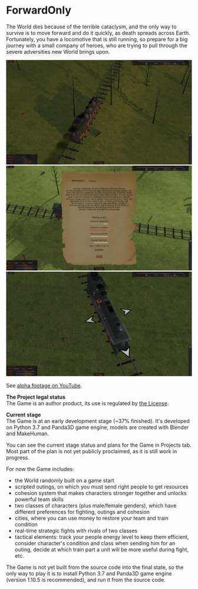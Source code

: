 # ForwardOnly

The World dies because of the terrible cataclysm, and the only way to survive is to move forward and do it quickly, as death spreads across Earth. Fortunately, you have a locomotive that is still running, so prepare for a big journey with a small company of heroes, who are trying to pull through the severe adversities new World brings upon.

![image](https://github.com/IlyaFaer/ForwardOnlyGame/blob/master/preview/screenshot1.png?raw=true)
![image](https://github.com/IlyaFaer/ForwardOnlyGame/blob/master/preview/screenshot2.png?raw=true)
![image](https://github.com/IlyaFaer/ForwardOnlyGame/blob/master/preview/screenshot3.png?raw=true)

See [alpha footage on YouTube](https://www.youtube.com/watch?v=JbiubswGOws).

**The Project legal status**  
The Game is an author product, its use is regulated by [the License](https://github.com/IlyaFaer/ForwardOnlyGame/blob/master/LICENSE.md).

**Current stage**  
The Game is at an early development stage (~37% finished). It's developed on Python 3.7 and Panda3D game engine, models are created with Blender and MakeHuman.

You can see the current stage status and plans for the Game in Projects tab. Most part of the plan is not yet publicly proclaimed, as it is still work in progress.

For now the Game includes:
- the World randomly built on a game start
- scripted outings, on which you must send right people to get resources
- cohesion system that makes characters stronger together and unlocks powerful team skills
- two classes of characters (plus male/female genders), which have different preferences for fighting, outings and cohesion
- cities, where you can use money to restore your team and train condition
- real-time strategic fights with rivals of two classes
- tactical elements: track your people energy level to keep them efficient, consider character's condition and class when sending him for an outing, decide at which train part a unit will be more useful during fight, etc.

The Game is not yet built from the source code into the final state, so the only way to play it is to install Python 3.7 and Panda3D game engine (version 1.10.5 is recommended), and run it from the source code.
